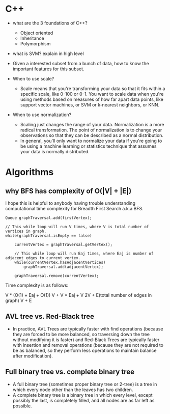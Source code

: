 # C++

- what are the 3 foundations of C++?
	- Object oriented
	- Inheritance
	- Polymorphism

- what is SVM? explain in high level
- Given a interested subset from a bunch of data, how to know the important features for this subset.
- When to use scale?
	- Scale means that you're transforming your data so that it fits within a specific scale, like 0-100 or 0-1. You want to scale data when you're using methods based on measures of how far apart data points, like support vector machines, or SVM or k-nearest neighbors, or KNN.
- When to use normalization?
	- Scaling just changes the range of your data. Normalization is a more radical transformation. The point of normalization is to change your observations so that they can be described as a normal distribution.
	- In general, you'll only want to normalize your data if you're going to be using a machine learning or statistics technique that assumes your data is normally distributed.

# Algorithms
## why BFS has complexity of O(|V| + |E|)
I hope this is helpful to anybody having trouble understanding computational time complexity for Breadth First Search a.k.a BFS.

```
Queue graphTraversal.add(firstVertex);

// This while loop will run V times, where V is total number of vertices in graph.
while(graphTraversal.isEmpty == false)

    currentVertex = graphTraversal.getVertex();

    // This while loop will run Eaj times, where Eaj is number of adjacent edges to current vertex.
    while(currentVertex.hasAdjacentVertices)
        graphTraversal.add(adjacentVertex);

    graphTraversal.remove(currentVertex);
```

Time complexity is as follows:

V * (O(1) + Eaj + O(1))
V + V * Eaj + V
2V + E(total number of edges in graph)
V + E

## AVL tree vs. Red-Black tree
- In practice, AVL Trees are typically faster with find operations (because they are forced to be more balanced, so traversing down the tree without modifying it is faster) and Red-Black Trees are typically faster with insertion and removal operations (because they are not required to be as balanced, so they perform less operations to maintain balance after modification).

## Full binary tree vs. complete binary tree
- A full binary tree (sometimes proper binary tree or 2-tree) is a tree in which every node other than the leaves has two children.
- A complete binary tree is a binary tree in which every level, except possibly the last, is completely filled, and all nodes are as far left as possible.
